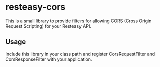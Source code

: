 resteasy-cors
=========================

This is a small library to provide filters for allowing CORS (Cross Origin Request Scripting) for your Resteasy API.

Usage
-----

Include this library in your class path and register CorsRequestFilter and CorsResponseFilter with your application.

